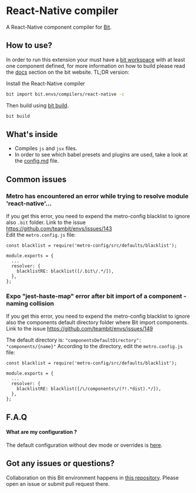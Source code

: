# React-Native compiler

A React-Native component compiler for [Bit](https://github.com/teambit/bit).

## How to use?

In order to run this extension your must have a [bit workspace](https://docs.bit.dev/docs/concepts#bit-workspace) with at least one component defined, for more information on how to build please read the [docs](https://docs.bit.dev/docs/building-components) section on the bit website. TL;DR version:

Install the React-Native compiler

```bash
bit import bit.envs/compilers/react-native -c
```

Then build using [bit build](https://docs.bitsrc.io/docs/cli-build.html).

```bash
bit build
```

## What's inside

- Compiles `js` and `jsx` files.
- In order to see which babel presets and plugins are used, take a look at the [config.md](config.md) file.

## Common issues

### Metro has encountered an error while trying to resolve module 'react-native'...

If you get this error, you need to expend the metro-config blacklist to ignore also `.bit` folder.
Link to the issue https://github.com/teambit/envs/issues/143  
Edit the `metro.config.js` file:

```
const blacklist = require('metro-config/src/defaults/blacklist');

module.exports = {
  ...
  resolver: {
    blacklistRE: blacklist([/.bit\/.*/]),
  },
};
```

### Expo "jest-haste-map" error after bit import of a component - naming collision

If you get this error, you need to expend the metro-config blacklist to ignore also the components default directory folder where Bit import components.
Link to the issue https://github.com/teambit/envs/issues/149

The default directory is: `"componentsDefaultDirectory": "components/{name}"`
According to the directory, edit the `metro.config.js` file:

```
const blacklist = require('metro-config/src/defaults/blacklist');

module.exports = {
  ...
  resolver: {
    blacklistRE: blacklist([/\/components\/(?!.*dist).*/]),
  },
};
```

## F.A.Q

#### What are my configuration ?

The default configuration without dev mode or overrides is [here](./config.md).

## Got any issues or questions?

Collaboration on this Bit environment happens in [this repository](https://github.com/teambit/envs). Please open an issue or submit pull request there.
